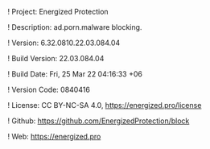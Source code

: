 ! Project: Energized Protection

! Description: ad.porn.malware blocking.

! Version: 6.32.0810.22.03.084.04

! Build Version: 22.03.084.04

! Build Date: Fri, 25 Mar 22 04:16:33 +06

! Version Code: 0840416

! License: CC BY-NC-SA 4.0, https://energized.pro/license

! Github: https://github.com/EnergizedProtection/block

! Web: https://energized.pro
